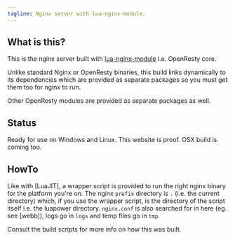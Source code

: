 ```yaml
---
tagline: Nginx server with lua-nginx-module.
---
```


## What is this?

This is the nginx server built with
[lua-nginx-module](https://github.com/openresty/lua-nginx-module)
i.e. OpenResty core.

Unlike standard Nginx or OpenResty binaries, this build links dynamically
to its dependencies which are provided as separate packages so you must
get them too for nginx to run.

Other OpenResty modules are provided as separate packages as well.

## Status

Ready for use on Windows and Linux. This website is proof. 
OSX build is coming too.

## HowTo

Like with [LuaJIT], a wrapper script is provided to run the right nginx
binary for the platform you're on. The nginx `prefix` directory is `.`
(i.e. the current directory) which, if you use the wrapper script, is the
directory of the script itself i.e. the luapower directory. `nginx.conf`
is also searched for in here (eg. see [webb]), logs go in `logs` and temp
files go in `tmp`.

Consult the build scripts for more info on how this was built.
